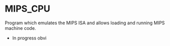 # MIPS_CPU

Program which emulates the MIPS ISA and allows loading and running MIPS machine code.

* In progress obvi
